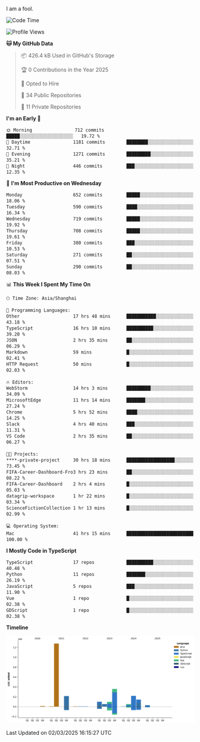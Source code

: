 I am a fool.

<!--START_SECTION:waka-->
![Code Time](http://img.shields.io/badge/Code%20Time-2%2C652%20hrs%2033%20mins-blue)

![Profile Views](http://img.shields.io/badge/Profile%20Views-0-blue)

**🐱 My GitHub Data** 

> 📦 426.4 kB Used in GitHub's Storage 
 > 
> 🏆 0 Contributions in the Year 2025
 > 
> 💼 Opted to Hire
 > 
> 📜 34 Public Repositories 
 > 
> 🔑 11 Private Repositories 
 > 
**I'm an Early 🐤** 

```text
🌞 Morning                712 commits         █████░░░░░░░░░░░░░░░░░░░░   19.72 % 
🌆 Daytime                1181 commits        ████████░░░░░░░░░░░░░░░░░   32.71 % 
🌃 Evening                1271 commits        █████████░░░░░░░░░░░░░░░░   35.21 % 
🌙 Night                  446 commits         ███░░░░░░░░░░░░░░░░░░░░░░   12.35 % 
```
📅 **I'm Most Productive on Wednesday** 

```text
Monday                   652 commits         █████░░░░░░░░░░░░░░░░░░░░   18.06 % 
Tuesday                  590 commits         ████░░░░░░░░░░░░░░░░░░░░░   16.34 % 
Wednesday                719 commits         █████░░░░░░░░░░░░░░░░░░░░   19.92 % 
Thursday                 708 commits         █████░░░░░░░░░░░░░░░░░░░░   19.61 % 
Friday                   380 commits         ███░░░░░░░░░░░░░░░░░░░░░░   10.53 % 
Saturday                 271 commits         ██░░░░░░░░░░░░░░░░░░░░░░░   07.51 % 
Sunday                   290 commits         ██░░░░░░░░░░░░░░░░░░░░░░░   08.03 % 
```


📊 **This Week I Spent My Time On** 

```text
🕑︎ Time Zone: Asia/Shanghai

💬 Programming Languages: 
Other                    17 hrs 48 mins      ███████████░░░░░░░░░░░░░░   43.18 % 
TypeScript               16 hrs 10 mins      ██████████░░░░░░░░░░░░░░░   39.20 % 
JSON                     2 hrs 35 mins       ██░░░░░░░░░░░░░░░░░░░░░░░   06.29 % 
Markdown                 59 mins             █░░░░░░░░░░░░░░░░░░░░░░░░   02.41 % 
HTTP Request             50 mins             █░░░░░░░░░░░░░░░░░░░░░░░░   02.03 % 

🔥 Editors: 
WebStorm                 14 hrs 3 mins       █████████░░░░░░░░░░░░░░░░   34.09 % 
MicrosoftEdge            11 hrs 14 mins      ███████░░░░░░░░░░░░░░░░░░   27.24 % 
Chrome                   5 hrs 52 mins       ████░░░░░░░░░░░░░░░░░░░░░   14.25 % 
Slack                    4 hrs 40 mins       ███░░░░░░░░░░░░░░░░░░░░░░   11.31 % 
VS Code                  2 hrs 35 mins       ██░░░░░░░░░░░░░░░░░░░░░░░   06.27 % 

🐱‍💻 Projects: 
****-private-project     30 hrs 18 mins      ██████████████████░░░░░░░   73.45 % 
FIFA-Career-Dashboard-Fro3 hrs 23 mins       ██░░░░░░░░░░░░░░░░░░░░░░░   08.22 % 
FIFA-Career-Dashboard    2 hrs 4 mins        █░░░░░░░░░░░░░░░░░░░░░░░░   05.03 % 
datagrip-workspace       1 hr 22 mins        █░░░░░░░░░░░░░░░░░░░░░░░░   03.34 % 
ScienceFictionCollection 1 hr 13 mins        █░░░░░░░░░░░░░░░░░░░░░░░░   02.99 % 

💻 Operating System: 
Mac                      41 hrs 15 mins      █████████████████████████   100.00 % 
```

**I Mostly Code in TypeScript** 

```text
TypeScript               17 repos            ██████████░░░░░░░░░░░░░░░   40.48 % 
Python                   11 repos            ███████░░░░░░░░░░░░░░░░░░   26.19 % 
JavaScript               5 repos             ███░░░░░░░░░░░░░░░░░░░░░░   11.90 % 
Vue                      1 repo              █░░░░░░░░░░░░░░░░░░░░░░░░   02.38 % 
GDScript                 1 repo              █░░░░░░░░░░░░░░░░░░░░░░░░   02.38 % 
```



**Timeline**

![Lines of Code chart](https://raw.githubusercontent.com/VeejaLiu/VeejaLiu/master/assets/bar_graph.png)


 Last Updated on 02/03/2025 16:15:27 UTC
<!--END_SECTION:waka-->
